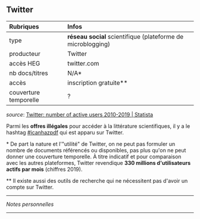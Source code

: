 ## Twitter

| Rubriques | Infos |
| :-------- | :---- |
| type | **réseau social** scientifique (plateforme de microblogging) |
| producteur | Twitter |
| accès HEG | twitter.com |
| nb docs/titres | N/A\* |
| accès | inscription gratuite\** |
| couverture temporelle | ? |

*source*: [Twitter: number of active users 2010-2019 | Statista](https://www.statista.com/statistics/282087/number-of-monthly-active-twitter-users/)

Parmi les **offres illégales** pour accéder à la littérature scientifiques, il y a le hashtag [#icanhazpdf](https://twitter.com/search?f=tweets&vertical=default&q=%23icanhazpdf) qui est apparu sur Twitter.

\* De part la nature et l'"utilité" de Twitter, on ne peut pas formuler un nombre de documents référencés ou disponibles, pas plus qu'on ne peut donner une couverture temporelle. À titre indicatif et pour comparaison avec les autres plateformes, Twitter revendique **330 millions d'utilisateurs actifs par mois** (chiffres 2019).   

\** Il existe aussi des outils de recherche qui ne nécessitent pas d'avoir un compte sur Twitter.

---

*Notes personnelles*

---
